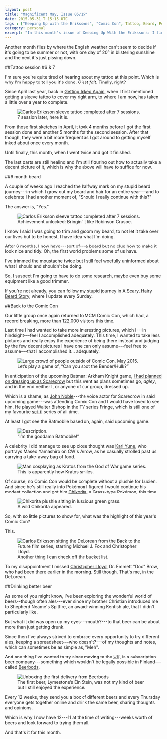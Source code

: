 ```yaml
---
layout: post
title: "Magnificent May, Issue 05/15"
date: 2015-05-31 T 15:15 UTC
tags : ["Keeping Up with the Erikssons", "Comic Con", Tattoo, Beard, Pokemon, Beer, "Back to the Future", Cosplay, Pictures, "Batman: Arkham Knight"]
category: personal
excerpt: "In this month's issue of Keeping Up With the Erikssons: I finally finish my sleeve tattoo, reach the halfway mark of my beard journey, go to Comic Con for a third time and start drinking better beer."
---
```

Another month flies by where the English weather can't seem to decide if it's going to be summer or not, with one day of 20&deg; in blistering sunshine and the next it's just pissing down.

##Tattoo session \#6 & 7

I'm sure you're quite tired of hearing about my tattoo at this point. Which is why I'm happy to tell you it's done. <i lang="fr">C'est fait</i>. Finally, right?

Since April last year, back in [Getting Inked Again][inked], when I first mentioned getting a sleeve tattoo to cover my right arm, to where I am now, has taken a little over a year to complete.

<figure>
	<img class="js-lazy-load" data-original="/assets/posts/2015/may/magnificent-may-issue-05-15/carlos-eriksson-sleeve-tattoo-completed-after-7-session.jpg" alt="Carlos Eriksson sleeve tattoo completed after 7 sessions.">
	<figcaption>7 session later, here it is.</figcaption>
</figure>

From those first sketches in April, it took 4 months before I got the first session done and another 5 months for the second session. After that though, they were a bit more frequent as I got around to getting myself inked about once every month.

Until finally, this month, when I went twice and got it finished.

The last parts are still healing and I'm still figuring out how to actually take a decent picture of it, which is why the above will have to suffice for now.

##6 month beard

A couple of weeks ago I reached the halfway mark on my stupid beard journey---in which I grow out my beard and hair for an entire year---and to celebrate I had another moment of, "Should I really continue with this?"

The answer is, "Yes."

<figure>
	<img class="js-lazy-load" data-original="/assets/posts/2015/may/magnificent-may-issue-05-15/carlos-eriksson-pointless-achievement-trophy-for-6-months-of-beard-growing.png" alt="Carlos Eriksson sleeve tattoo completed after 7 sessions.">
	<figcaption>Achievement unlocked: Bringin’ it like Robinson Crusoe.</figcaption>
</figure>

I know I said I was going to trim and groom my beard, to not let it take over our lives but to be honest, I have idea what I'm doing.

After 6 months, I now have---sort of---a beard but no clue how to make it look nice and tidy. Oh, the first world problems some of us have.

I've trimmed the moustache twice but I still feel woefully uninformed about what I should and shouldn't be doing.

So, I suspect I'm going to have to do some research, maybe even buy some equipment like a good trimmer.

If you're not already, you can follow my stupid journey in [A Scary, Hairy Beard Story][beard], where I update every Sunday.

##Back to the Comic Con

Our little group once again returned to MCM Comic Con, which had, a record breaking, more than 122,000 visitors this time.

Last time I had wanted to take more interesting pictures, which I---in hindsight---feel I accomplished adequately. This time, I wanted to take less pictures and really enjoy the experience of being there instead and judging by the few decent pictures I have one can only assume---feel free to assume---that I accomplished it... adequately.

<figure>
	<img class="js-lazy-load" data-original="/assets/posts/2015/may/magnificent-may-issue-05-15/large-crowd-outside-of-comic-con-may-2015.jpg" alt="Large crowd of people outside of Comic Con, May 2015.">
	<figcaption>Let’s play a game of, “Can you spot the Bender/Hulk?”</figcaption>
</figure>

In anticipation of the upcoming Batman: Arkham Knight game, [I had planned on dressing up as Scarecrow][new-year] but this went as plans sometimes go, <i lang="gd">agley</i>, and in the end neither I, or anyone of our group, dressed up.

Which is a shame, as [John Noble][imdb-john]---the voice actor for Scarecrow in said upcoming game---was attending Comic Con and I would have loved to see him. He played Walter Bishop in the TV series Fringe, which is still one of my favourite <abbr title="science fiction">sci-fi</abbr> series of all time.

At least I got see the Batmobile based on, again, said upcoming game.

<figure>
	<img class="js-lazy-load" data-original="/assets/posts/2015/may/magnificent-may-issue-05-15/the-batmobile-from-the-upcoming-batman-arkham-knight.jpg" alt="Description.">
	<figcaption>“I’m the goddamn Batmobile!”</figcaption>
</figure>

A celebrity I did manage to see up close thought was [Karl Yune][imdb-karl], who portrays Maseo Yamashiro on CW's Arrow, as he casually strolled past us carrying a take-away bag of food.

<figure>
	<img class="js-lazy-load" data-original="/assets/posts/2015/may/magnificent-may-issue-05-15/man-cosplaying-as-kratos-from-the-god-of-war-game-series-at-comic-con.jpg" alt="Man cosplaying as Kratos from the God of War game series.">
	<figcaption>This is apparently how Kratos smiles.</figcaption>
</figure>

Of course, no Comic Con would be complete without a plushie for Lucien. And since he's still really into Pokémon I figured I would continue his modest collection and got him [Chikorita][pokemon], a Grass-type Pokémon, this time.

<figure>
	<img class="js-lazy-load" data-original="/assets/posts/2015/may/magnificent-may-issue-05-15/a-wild-chikorita-appeared.jpg" alt="Chikorita plushie sitting in luscious green grass.">
	<figcaption>A wild Chikorita appeared.</figcaption>
</figure>

So, with so little pictures to show for, what was the highlight of this year's Comic Con?

This.

<figure>
	<img class="js-lazy-load" data-original="/assets/posts/2015/may/magnificent-may-issue-05-15/carlos-eriksson-sitting-in-the-delorean-from-the-back-to-the-future-film-series.jpg" alt="Carlos Eriksson sitting the DeLorean from the Back to the Future film series, starring Michael J. Fox and Christopher Lloyd.">
	<figcaption>Another thing I can check off the bucket list.</figcaption>
</figure>

To my disappointment I missed [Christopher Lloyd][imdb-chris], Dr. Emmett "Doc" Brow, who had been there earlier in the morning. Still though. That's me, in the DeLorean.

##Drinking better beer

As some of you might know, I've been exploring the wonderful world of beers--though often ales---ever since my brother Christian introduced me to Shepherd Neame's Spitfire, an award-winning Kentish ale, that I didn't particularly like.

But what it did was open up my eyes---mouth?---to that beer can be about more than just getting drunk.

<p data-pullquote="Their simple goal of “Drink better beer” is one I can whole-heartedly get behind."></p>

Since then I've always strived to embrace every opportunity to try different ales, keeping a spreadsheet---who doesn't?---of my thoughts and notes, which can sometimes be as simple as, "Meh".

And one thing I've wanted to try since moving to the <abbr title="United Kingdom" class="small-caps">UK</abbr>, is a subscription beer company---something which wouldn't be legally possible in Finland---called [Beerbods][beer].

<figure>
	<img class="js-lazy-load" data-original="/assets/posts/2015/may/magnificent-may-issue-05-15/unboxing-the-first-delivery-from-beerbods.jpg" alt="Unboxing the first delivery from Beerbods">
	<figcaption>The first beer, Lymestone’s Ein Stein, was not my kind of beer but I still enjoyed the experience.</figcaption>
</figure>

Every 12 weeks, they send you a box of different beers and every Thursday everyone gets together online and drink the same beer, sharing thoughts and opinions.

Which is why I now have 12---11 at the time of writing---weeks worth of beers and look forward to trying them all.

And that's it for this month.

[inked]: /blog/getting-inked-again
[beard]: /blog/a-scary-hairy-beard-story
[new-year]: /blog/the-prospective-looking-forward-to-2015
[imdb-john]: http://www.imdb.com/name/nm0633604/
[imdb-karl]: http://www.imdb.com/name/nm1400085/
[imdb-chris]: http://www.imdb.com/name/nm0000502/
[pokemon]: http://bulbapedia.bulbagarden.net/wiki/Chikorita_%28Pok%C3%A9mon%29
[beer]: http://beerbods.co.uk/